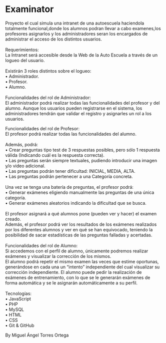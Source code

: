 # Examinator

Proyecto el cual simula una intranet de una autoescuela haciendola totalmente funcional,donde los alumnos podran llevar a cabo
examenes,los profesores asignarlos y los administradores seran los encargados de administrar el acceso de los distintos usuarios. 
<br><br>
Requerimientos: <br>
La Intranet será accesible desde la Web de la Auto Escuela a través de un logueo del usuario. <br><br>
Existirán 3 roles distintos sobre el logueo: <br>
• Administrador. <br>
• Profesor. <br>
• Alumno. <br>
<br>
Funcionalidades del rol de Administrador: <br>
El administrador podrá realizar todas las funcionalidades del profesor y del alumno. 
Aunque los usuarios pueden registrarse en el sistema, los administradores tendrán que validar 
el registro y asignarles un rol a los usuarios. <br>

Funcionalidades del rol de Profesor: <br>
El profesor podrá realizar todas las funcionalidades del alumno. <br><br>
Además, podrá: <br>
• Crear preguntas tipo test de 3 respuestas posibles, pero sólo 1 respuesta válida 
(Indicando cuál es la respuesta correcta). <br>
• Las preguntas serán siempre textuales, pudiendo introducir una imagen y/o video 
adicional. <br>
• Las preguntas podrán tener dificultad: INICIAL, MEDIA, ALTA. <br>
• Las preguntas podrán pertenecer a una Categoría concreta. <br>
<br>
Una vez se tenga una batería de preguntas, el profesor podrá: <br>
• Generar exámenes eligiendo manualmente las preguntas de una única categoría. <br>
• Generar exámenes aleatorios indicando la dificultad que se busca. <br>
<br>
El profesor asignará a qué alumnos pone (pueden ver y hacer) el examen creado. <br>
Además, el profesor podrá ver los resultados de los exámenes realizados por los diferentes 
alumnos y ver en qué se han equivocado, teniendo la posibilidad de sacar estadísticas de las 
preguntas falladas y acertadas.<br> 
<br>
Funcionalidades del rol de Alumno: <br>
Si accedemos con el perfil de alumno, únicamente podremos realizar exámenes y visualizar la 
corrección de los mismos. <br>
El alumno podrá repetir el mismo examen las veces que estime oportunas, generándose en 
cada una un “intento” independiente del cual visualizar su corrección independiente. 
El alumno puede pedir la realización de exámenes de entrenamiento, con lo que se le 
generarán exámenes de forma automática y se le asignarán automáticamente a su perfil.<br>
<br>
Tecnologías:<br>
• JavaScript<br>
• PHP<br>
• MySQL<br>
• HTML<br>
• CSS<br>
• Git & GitHub<br>

By Miguel Ángel Torres Ortega
